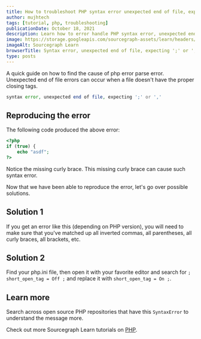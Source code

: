 ```yaml
---
title: How to troubleshoot PHP syntax error unexpected end of file, expecting ';' or ','
author: mujhtech
tags: [tutorial, php, troubleshooting]
publicationDate: October 18, 2021
description: Learn how to error handle PHP syntax error, unexpected end of file, expecting ';' or ','
image: https://storage.googleapis.com/sourcegraph-assets/learn/headers/sourcegraph-learn-header.png
imageAlt: Sourcegraph Learn
browserTitle: Syntax error, unexpected end of file, expecting ';' or ',' in PHP error handling
type: posts
---
```


A quick guide on how to find the cause of php error parse error. Unexpected end of file errors can occur when a file doesn't have the proper closing tags.

```php
syntax error, unexpected end of file, expecting ';' or ','
```

## Reproducing the error

The following code produced the above error:

```php
<?php
if (true) {
    echo "asdf";
?>
```
Notice the missing curly brace. This missing curly brace can cause such syntax error.

Now that we have been able to reproduce the error, let's go over possible solutions.

## Solution 1

If you get an error like this (depending on PHP version), you will need to make sure that you've matched up all inverted commas, all parentheses, all curly braces, all brackets, etc.

## Solution 2

Find your php.ini file, then open it with your favorite editor and search for ```; short_open_tag = Off ;``` and replace it with ```short_open_tag = On ;```.


## Learn more

Search across open source PHP repositories that have this `SyntaxError` to understand the message more.

<SourcegraphSearch query="unexpected end of file, expecting ';' or ','" patternType="literal"/>

Check out more Sourcegraph Learn tutorials on [PHP](https://learn.sourcegraph.com/tags/php).
